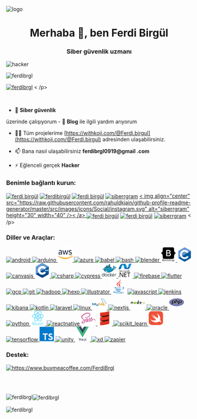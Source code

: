 ![logo]()
<h1 align="center">Merhaba 👋, ben Ferdi 
Birgül</h1>
<h3 align="center">Siber güvenlik uzmanı</h3>
<img align="width"  alt="hacker"  rigth="400" src="https://encrypted-tbn0.gstatic.com/images?q=tbn:ANd9GcTotz2SQTcFexIsVryhMxSGIcL2_mDgmO9-WA&usqp=CAU" >

<p align="left"> <img src="https: //komarev.com/ghpvc/?username=ferdibrgl&label=Profile%20views&color=0e75b6&style=flat" alt="ferdibrgl" /> </p>

<p align="left"> <a href="https://github .com/ryo-ma/github-profile-trophy"><img src="https://github-profile-trophy.vercel.app/?username=ferdibrgl" alt="ferdibrgl" /></a> < /p>

<p align="left"> <a href="https://twitter.com/" target="blank"><img src="https://img.shields.io/twitter/follow/ ?logo=twitter&style=rozet için" alt=""/></a> </p>

- 🔭 **Siber güvenlik**

üzerinde çalışıyorum - 🤝 **Blog** ile ilgili yardım arıyorum

- 👨‍💻 Tüm projelerime [https://withkoji.com/@Ferdi.birgul](https://withkoji.com/@Ferdi.birgul) adresinden ulaşabilirsiniz.

- 📫 Bana nasıl ulaşabilirsiniz **ferdibrgl0919@gmail .com**

- ⚡ Eğlenceli gerçek **Hacker**

<h3 align="left">Benimle bağlantı kurun:</h3>
<p align="left">
<a href="https://dev.to/ ferdi birgül" target="blank"><img align="center" src="https://raw.githubusercontent.com/rahuldkjain/github-profile-readme-generator/master/src/images/icons/Social/devto .svg" alt="ferdi birgül" height="30" width="40" /></a>
<a href="https://linkedin.com/in/ferdibirgül" target="blank"><img align="center" src="https://raw.githubusercontent.com/rahuldkjain/github-profile-readme-generator/master/src/images/icons/Social/linked-in-alt.svg" alt="ferdibirgül" height="30" width="40" /></a >
<a href="https://stackoverflow.com/users/ferdi birgül" target="blank"><img align="center" src="https://raw.githubusercontent.com/rahuldkjain/github-profile- readme-generator/master/src/images/icons/Social/stack-overflow.svg" alt="ferdi birgül" height="30" width="40" /></a>
<a href="https:/ /fb.com/siberrgram" target="blank"><img align="center" src="https://raw.githubusercontent.com/rahuldkjain/github-profile-readme-generator/master/src/images/icons /Social/facebook.svg" alt="siberrgram" height="30" width="40" /></a>
<a href="https://instagram.com/siberrgram" target="blank">< img align="center" src="https://raw.githubusercontent.com/rahuldkjain/github-profile-readme-generator/master/src/images/icons/Social/instagram.svg" alt="siberrgram" height="30" width="40" />< /a>
<a href="https://www.behance.net/ferdi birgül" target="blank"><img align="center" src="https://raw.githubusercontent.com/rahuldkjain/github-profile- readme-generator/master/src/images/icons/Social/behance.svg" alt="ferdi birgül" height="30" width="40" /></a>
<a href="https://hashnode .com/ferdi birgül" target="blank"><img align="center" src="https://raw.githubusercontent.com/rahuldkjain/github-profile-readme-generator/master/src/images/icons/ Social/hashnode.svg" alt="ferdi birgül" height="30" width="40" /></a>
<a href="https://www.youtube.com/c/siberrgram" target=" boş"><img align="center" src="https://raw.githubusercontent.com/rahuldkjain/github-profile-readme-generator/master/src/images/icons/Social/youtube.svg" alt="siberrgram" height="30" width="40" /></a>
< /p>

<h3 align="left">Diller ve Araçlar:</h3>
<p align="left"> <a href="https://developer.android.com" target="_blank" rel="noreferrer"> <img src="https://raw.githubusercontent.com/devicons /devicon/master/icons/android/android-original-wordmark.svg" alt="android" width="40" height="40"/> </a> <a href="https://www.arduino .cc/" target="_blank" rel="noreferrer"> <img src="https://cdn.worldvectorlogo.com/logos/arduino-1.svg" alt="arduino" width="40" height= "40"/> </a> <a href="https://aws.amazon.com" target="_blank" rel="noreferrer"> <img src="https://raw.githubusercontent.com/devicons/devicon/master/icons/amazonwebservices/amazonwebservices-original-wordmark.svg" alt="aws" width="40" height="40"/> </a> <a href="https:// azure.microsoft.com/en-in/" target="_blank" rel="noreferrer"> <img src="https://www.vectorlogo.zone/logos/microsoft_azure/microsoft_azure-icon.svg" alt=" azure" width="40" height="40"/> </a> <a href="https://babeljs.io/" target="_blank" rel="noreferrer"> <img src="https: //www.vectorlogo.zone/logos/babeljs/babeljs-icon.svg" alt="babel" width="40" height="40"/> </a> <a href="https://www.gnu.org/software/bash/" target="_blank" rel="noreferrer"> <img src="https://www.vectorlogo.zone/logos/gnu_bash/gnu_bash-icon.svg" alt ="bash" width="40" height="40"/> </a> <a href="https://www.blender.org/" target="_blank" rel="noreferrer"> <img src ="https://download.blender.org/branding/community/blender_community_badge_white.svg" alt="blender" width="40" height="40"/> </a> <a href="https:// getbootstrap.com" target="_blank" rel="noreferrer"> <img src="https://raw.githubusercontent.com/devicons/devicon/master/icons/bootstrap/bootstrap-plain-wordmark.svg" alt="bootstrap" width="40" height="40"/> </a> <a href="https://www.cprogramming.com/" target="_blank" rel="noreferrer"> <img src="https://raw.githubusercontent.com/devicons/devicon/master/icons/c/c-original.svg" alt="c" width="40" height="40"/> </ a> <a href="https://canvasjs.com" target="_blank" rel="noreferrer"> <img src="https://raw.githubusercontent.com/Hardik0307/Hardik0307/master/assets/canvasjs -charts.svg" alt="canvasjs" width="40" height="40"/> </a> <a href="https://www.w3schools.com/cpp/" target="_blank" rel="noreferrer"> <img src="https://raw.githubusercontent.com/devicons/devicon/master/icons/cplusplus/cplusplus-original.svg" alt="cplusplus" width="40" yükseklik ="40"/> </a> <a href="https://www.w3schools.com/cs/" target="_blank" rel="noreferrer"> <img src="https://raw. githubusercontent.com/devicons/devicon/master/icons/csharp/csharp-original.svg" alt="csharp" width="40" height="40"/> </a> <a href="https:// www.cypress.io" target="_blank" rel="noreferrer"> <img src="https://raw.githubusercontent.com/simple-icons/simple-icons/6e46ec1fc23b60c8fd0d2f2ff46db82e16dbd75f/icons/cypress.svg" alt="cypress" width="40" height="40"/> </a> <a href="https://www. docker.com/" target="_blank" rel="noreferrer"> <img src="https://raw.githubusercontent.com/devicons/devicon/master/icons/docker/docker-original-wordmark.svg" alt ="docker" width="40" height="40"/> </a> <a href="https://dotnet.microsoft.com/" target="_blank" rel="noreferrer"> <img src ="https://raw.githubusercontent.com/devicons/devicon/master/icons/dot-net/dot-net-original-wordmark.svg" alt="dotnet" width="40" height="40"/> </a> <a href="https://firebase.google.com/" target="_blank" rel="noreferrer"> <img src="https://www.vectorlogo.zone/ logolar/firebase/firebase-icon.svg" alt="firebase" width="40" height="40"/> </a> <a href="https://flutter.dev" target="_blank" rel ="noreferrer"> <img src="https://www.vectorlogo.zone/logos/flutterio/flutterio-icon.svg" alt="flutter" width="40" height="40"/> </a > <a href="https://cloud.google.com" target="_blank" rel="noreferrer"> <img src="https://www.vectorlogo.zone/logos/google_cloud/google_cloud-icon.svg" alt="gcp" width="40" height="40"/> </a> <a href="https://git-scm.com/" hedef ="_blank" rel="noreferrer"> <img src="https://www.vectorlogo.zone/logos/git-scm/git-scm-icon.svg" alt="git" width="40" yükseklik ="40"/> </a> <a href="https://hadoop.apache.org/" target="_blank" rel="noreferrer"> <img src="https://www.vectorlogo. zone/logos/apache_hadoop/apache_hadoop-icon.svg" alt="hadoop" width="40" height="40"/> </a> <a href="hexo.io/" target="_blank" rel= "noreferrer"> <img src="https://www.vectorlogo.zone/logos/hexoio/hexoio-icon.svg" alt="hexo" width="40" height="40"/> </a> <a href ="https://www.adobe.com/in/products/illustrator.html" target="_blank" rel="noreferrer"> <img src="https://www.vectorlogo.zone/logos/adobe_illustrator/ adobe_illustrator-icon.svg" alt="illustrator" width="40" height="40"/> </a> <a href="https://www.java.com" target="_blank" rel=" noreferrer"> <img src="https://raw.githubusercontent.com/devicons/devicon/master/icons/java/java-original.svg" alt="java" width="40" height="40"/ ></a> <a href="https://developer.mozilla.org/en-US/docs/Web/JavaScript" target="_blank" rel="noreferrer"> <img src="https://raw .githubusercontent.com/devicons/devicon/master/icons/javascript/javascript-original.svg" alt="javascript" width="40" height="40"/> </a> <a href="https:/ /www.jenkins.io" target="_blank" rel="noreferrer"> <img src="https://www.vectorlogo.zone/logos/jenkins/jenkins-icon.svg" alt="jenkins" genişlik= "40" height="40"/> </a> <a href="https://www.elastic.co/kibana" target="_blank" rel="noreferrer"> <img src="https://www.vectorlogo.zone/logos/elasticco_kibana/elasticco_kibana-icon.svg" alt="kibana" width="40" height="40"/> </a> <a href=" https://kotlinlang.org" target="_blank" rel="noreferrer"> <img src="https://www.vectorlogo.zone/logos/kotlinlang/kotlinlang-icon.svg" alt="kotlin" genişliği ="40" height="40"/> </a> <a href="https://laravel.com/" target="_blank" rel="noreferrer"> <img src="https://raw .githubusercontent.com/devicons/devicon/master/icons/laravel/laravel-plain-wordmark.svg" alt="laravel" width="40" height="40"/> </a><a href="https://www.linux.org/" target="_blank" rel="noreferrer"> <img src="https://raw.githubusercontent.com/devicons/devicon/master/icons/ linux/linux-original.svg" alt="linux" width="40" height="40"/> </a> <a href="https://www.mysql.com/" target="_blank" rel="noreferrer"> <img src="https://raw.githubusercontent.com/devicons/devicon/master/icons/mysql/mysql-original-wordmark.svg" alt="mysql" width="40" yükseklik ="40"/> </a> <a href="https://nextjs.org/" target="_blank" rel="noreferrer"> <img src="https://cdn.worldvectorlogo.com/logos/nextjs-2.svg" alt="nextjs" width="40" height="40"/> </a> <a href="https://nodejs.org" target="_blank" rel ="noreferrer"> <img src="https://raw.githubusercontent.com/devicons/devicon/master/icons/nodejs/nodejs-original-wordmark.svg" alt="nodejs" width="40" height= "40"/> </a> <a href="https://www.oracle.com/" target="_blank" rel="noreferrer"> <img src="https://raw.githubusercontent.com /devicons/devicon/master/icons/oracle/oracle-original.svg" alt="oracle" width="40" height="40"/> </a> <a href="https://www.php .ağ"target="_blank" rel="noreferrer"> <img src="https://raw.githubusercontent.com/devicons/devicon/master/icons/php/php-original.svg" alt="php" width=" 40" height="40"/> </a> <a href="https://www.python.org" target="_blank" rel="noreferrer"> <img src="https://raw. githubusercontent.com/devicons/devicon/master/icons/python/python-original.svg" alt="python" width="40" height="40"/> </a> <a href="https:// tepki js.org/" target="_blank" rel="noreferrer"> <img src="https://raw.githubusercontent.com/devicons/devicon/master/icons/react/react-original-wordmark.svg"alt="react" width="40" height="40"/> </a> <a href="https://reactnative.dev/" target="_blank" rel="noreferrer"> <img src= "https://reactnative.dev/img/header_logo.svg" alt="reactnative" width="40" height="40"/> </a> <a href="https://sass-lang.com " target="_blank" rel="noreferrer"> <img src="https://raw.githubusercontent.com/devicons/devicon/master/icons/sass/sass-original.svg" alt="sass" width= "40" height="40"/> </a> <a href="https://www.scala-lang.org" target="_blank" rel="noreferrer"> <img src="https://raw.githubusercontent.com/devicons/devicon/master/icons/scala/scala-original.svg" alt="scala" width="40" height="40"/> </a > <a href="https://scikit-learn.org/" target="_blank" rel="noreferrer"> <img src="https://upload.wikimedia.org/wikipedia/commons/0/05 /Scikit_learn_logo_small.svg" alt="scikit_learn" width="40" height="40"/> </a> <a href="https://developer.apple.com/swift/" target="_blank" rel ="noreferrer"> <img src="https://raw.githubusercontent.com/devicons/devicon/master/icons/swift/swift-original.svg" alt="swift" width="40" height="40 "/></a> <a href="https://www.tensorflow.org" target="_blank" rel="noreferrer"> <img src="https://www.vectorlogo.zone/logos/tensorflow/tensorflow -icon.svg" alt="tensorflow" width="40" height="40"/> </a> <a href="https://www.typescriptlang.org/" target="_blank" rel=" noreferrer"> <img src="https://raw.githubusercontent.com/devicons/devicon/master/icons/typescript/typescript-original.svg" alt="typescript" width="40" height="40"/ > </a> <a href="https://unity.com/" target="_blank" rel="noreferrer"> <img src="https://www.vectorlogo.zone/logos/unity3d/unity3d-icon.svg" alt="unity" width="40" height="40"/> </a> <a href="https://vuejs.org/" hedef ="_blank" rel="noreferrer"> <img src="https://raw.githubusercontent.com/devicons/devicon/master/icons/vuejs/vuejs-original-wordmark.svg" alt="vuejs" width= "40" height="40"/> </a> <a href="https://www.adobe.com/products/xd.html" target="_blank" rel="noreferrer"> <img src= "https://cdn.worldvectorlogo.com/logos/adobe-xd.svg" alt="xd" width="40" height="40"/> </a> <a href="https://zapier .com"target="_blank" rel="noreferrer"> <img src="https://www.vectorlogo.zone/logos/zapier/zapier-icon.svg" alt="zapier" width="40" height="40 "/> </a> </p>

<h3 align="left">Destek:</h3>
<p> <a href="https://www.buymeacoffee.com/https://www.buymeacoffee.com/FerdiBrgl"> <img align=" sol" src="https://cdn.buymeacoffee.com/buttons/v2/default-yellow.png" height="50" width="210" alt="https://www.buymeacoffee.com/FerdiBrgl" /></a> </p><br><br>

<p><img align="left" src="https://github-readme-stats.vercel.app/api/top-langs?username=ferdibrgl&show_icons=true&locale=en&layout=compact" alt="ferdibrgl" /> </p>

<p> <img align="center" src="https://github-readme-stats.vercel.app/api?username=ferdibrgl&show_icons=true&locale=en" alt="ferdibrgl" /> </p>

<p><img align="center" src="https://github-readme-streak-stats.herokuapp.com/?user=ferdibrgl&" alt="ferdibrgl" /></p>

